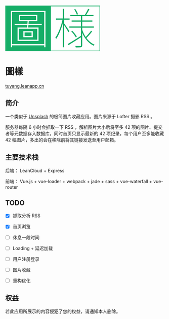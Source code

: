 ![preview](logo.png)

# 圖樣

[tuyang.leanapp.cn](http://tuyang.leanapp.cn/)

## 简介

一个类似于 [Unsplash](https://unsplash.com/) 的极简图片收藏应用。图片来源于 Lofter 摄影 RSS 。

服务器每隔 6 小时会抓取一下 RSS ，解析图片大小后将至多 42 项的图片、提交者等元数据存入数据库，同时首页只显示最新的 42 项纪录，每个用户至多能收藏 42 幅图片，多出的会在移除前将其链接发送至用户邮箱。

## 主要技术栈

后端： LeanCloud + Express

前端： Vue.js + vue-loader + webpack + jade + sass + vue-waterfall + vue-router

## TODO

- [x] 抓取分析 RSS

- [x] 首页浏览

- [ ] 休息一段时间

- [ ] Loading + 延迟加载

- [ ] 用户注册登录

- [ ] 图片收藏

- [ ] 重构优化

## 权益

若此应用所展示的内容侵犯了您的权益，请通知本人删除。
